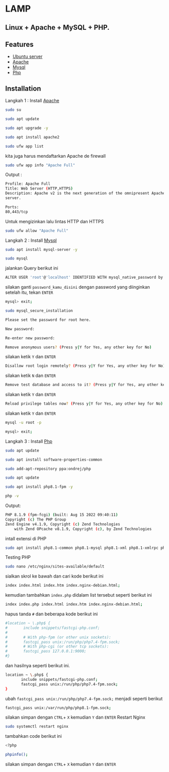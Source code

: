 # LAMP
## Linux + Apache + MySQL + PHP.

## Features

- [Ubuntu server](https://ubuntu.com/download/server)
- [Apache](https://httpd.apache.org/)
- [Mysql](https://www.mysql.com/)
- [Php](https://www.php.net/)

## Installation

Langkah 1 : Install [Apache](https://httpd.apache.org/)

```sh
sudo su
```
```sh
sudo apt update
```
```sh
sudo apt upgrade -y
```
```sh
sudo apt install apache2 
```
```sh
sudo ufw app list
```
kita juga harus mendaftarkan Apache de firewall
```sh
sudo ufw app info "Apache Full" 
```
Output :
```sh
Profile: Apache Full
Title: Web Server (HTTP,HTTPS)
Description: Apache v2 is the next generation of the omnipresent Apache web
server.

Ports:
80,443/tcp
```
Untuk mengizinkan lalu lintas HTTP dan HTTPS
```sh
sudo ufw allow "Apache Full"
```
Langkah 2 : Install [Mysql](https://www.mysql.com/)

```sh
sudo apt install mysql-server -y
```
```sh
sudo mysql
```
jalankan Query berikut ini
```sh
ALTER USER 'root'@'localhost' IDENTIFIED WITH mysql_native_password by 'password_kamu_disini';
```
silakan ganti `password_kamu_disini` dengan password yang diinginkan
setelah itu, tekan `ENTER`
```sh
mysql> exit;
```
```sh
sudo mysql_secure_installation
```
```sh
Please set the password for root here.

New password:

Re-enter new password:
```
```sh
Remove anonymous users? (Press y|Y for Yes, any other key for No)
```
silakan ketik `Y` dan `ENTER`
```sh
Disallow root login remotely? (Press y|Y for Yes, any other key for No)
```
silakan ketik `N` dan `ENTER`
```sh
Remove test database and access to it? (Press y|Y for Yes, any other key for No)
```
silakan ketik `Y` dan `ENTER`
```sh
Reload privilege tables now? (Press y|Y for Yes, any other key for No) :
```
silakan ketik `Y` dan `ENTER`
```sh
mysql -u root -p
```
```sh
mysql> exit;
```
Langkah 3 : Install [Php](https://www.php.net/)
```sh
sudo apt update
```
```sh
sudo apt install software-properties-common
```
```sh
sudo add-apt-repository ppa:ondrej/php
```
```sh
sudo apt update
```
```sh
sudo apt install php8.1-fpm -y
```
```sh
php -v
```
Output:
```sh
PHP 8.1.9 (fpm-fcgi) (built: Aug 15 2022 09:40:11)
Copyright (c) The PHP Group
Zend Engine v4.1.9, Copyright (c) Zend Technologies
    with Zend OPcache v8.1.9, Copyright (c), by Zend Technologies
```
intall extensi di PHP
```sh
sudo apt install php8.1-common php8.1-mysql php8.1-xml php8.1-xmlrpc php8.1-curl php8.1-gd php8.1-imagick php8.1-cli php8.1-dev php8.1-imap php8.1-mbstring php8.1-opcache php8.1-soap php8.1-zip php8.1-redis php8.1-intl -y
```
Testing PHP
```sh
sudo nano /etc/nginx/sites-available/default
```
sialkan skrol ke bawah dan cari kode berikut ini
```sh
index index.html index.htm index.nginx-debian.html;
```
kemudian tambahkan `index.php` didalam list tersebut seperti berikut ini
```sh
index index.php index.html index.htm index.nginx-debian.html;
```
hapus tanda `#` dan beberapa kode berikut ini
```sh
#location ~ \.php$ {
#       include snippets/fastcgi-php.conf;
#
#       # With php-fpm (or other unix sockets):
#       fastcgi_pass unix:/run/php/php7.4-fpm.sock;
#       # With php-cgi (or other tcp sockets):
#       fastcgi_pass 127.0.0.1:9000;
#}
```
dan hasilnya seperti berikut ini.
```sh
location ~ \.php$ {
       include snippets/fastcgi-php.conf;
       fastcgi_pass unix:/run/php/php7.4-fpm.sock;
}
```
ubah `fastcgi_pass unix:/run/php/php7.4-fpm.sock;` menjadi seperti berikut
```sh
fastcgi_pass unix:/var/run/php/php8.1-fpm.sock;
```
silakan simpan dengan `CTRL`+ `X` kemudian `Y` dan `ENTER`
Restart Nginx
```sh
sudo systemctl restart nginx
```
tambahkan code berikut ini
```sh
<?php

phpinfo();
```
silakan simpan dengan `CTRL`+ `X` kemudian `Y` dan `ENTER`


























